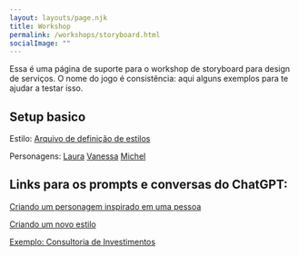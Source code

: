 ```yaml
---
layout: layouts/page.njk
title: Workshop
permalink: /workshops/storyboard.html
socialImage: ""
---
```


Essa é uma página de suporte para o workshop de storyboard para design de serviços.
O nome do jogo é consistência: aqui alguns exemplos para te ajudar a testar isso. 

## Setup basico

Estilo: 
[Arquivo de definição de estilos](https://danielsouza.com/pages/styledescription.json)

Personagens: 
[Laura](https://danielsouza.com/pages/Laura.json)
[Vanessa](https://danielsouza.com/pages/Vanessa.json)
[Michel](https://danielsouza.com/pages/MichaelRezende.json)


## Links para os prompts e conversas do ChatGPT: 
[Criando um personagem inspirado em uma pessoa](https://chatgpt.com/share/6882d6b4-9678-8006-b1b7-8a3c327b2e78)

[Criando um novo estilo](https://chatgpt.com/share/688362f7-d930-8006-ab8b-83a7c81863ba)

[Exemplo: Consultoria de Investimentos](https://chatgpt.com/share/687d7853-b810-8006-8b6d-b19e9c6bd50d)

